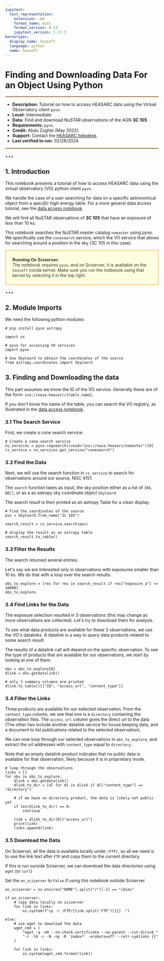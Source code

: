 ```yaml
---
jupytext:
  text_representation:
    extension: .md
    format_name: myst
    format_version: 0.13
    jupytext_version: 1.17.3
kernelspec:
  display_name: heasoft
  language: python
  name: heasoft
---
```


# Finding and Downloading Data For an Object Using Python
<hr style="border: 2px solid #fadbac" />

- **Description:** Tutorial on how to access HEASARC data using the Virtual Observatory client `pyvo`.
- **Level:** Intermediate
- **Data:** Find and download NuSTAR observations of the AGN **3C 105**
- **Requirements:** `pyvo`.
- **Credit:** Abdu Zoghbi (May 2022).
- **Support:** Contact the [HEASARC helpdesk](https://heasarc.gsfc.nasa.gov/cgi-bin/Feedback).
- **Last verified to run:** 02/28/2024

<hr style="border: 2px solid #fadbac" />

+++

## 1. Introduction
This notebook presents a tutorial of how to access HEASARC data using the virtual observatory (VO) python client `pyvo`.

We handle the case of a user searching for data on a specific astronomical object from a *specific* high energy table. For a more general data access tutorial, see the [data access notebook](data-access.md).

We will find all NuSTAR observations of **3C 105** that have an exposure of less than 10 ks.


This notebook searches the NuSTAR master catalog `numaster` using pyvo. We specifically use the `conesearch` service, which the VO service that allows for searching around a position in the sky (3C 105  in this case).

<div style='color: #333; background: #ffffdf; padding:20px; border: 4px solid #fadbac'>
<b>Running On Sciserver:</b><br>
The notebook requires <code>pyvo</code>, and on Sciserver, it is available on the <code>heasoft</code> conda kernel. Make sure you run the notbeook using that kernel by selecting it in the top right.
</div>

+++

## 2. Module Imports
We need the following python modules:

```{code-cell} ipython3
# pip install pyvo astropy
```

```{code-cell} ipython3
import os

# pyvo for accessing VO services
import pyvo

# Use SkyCoord to obtain the coordinates of the source
from astropy.coordinates import SkyCoord
```

## 3. Finding and Downloading the data
This part assumes we know the ID of the VO service. Generally these are of the form: `ivo://nasa.heasarc/{table_name}`.

If you don't know the name of the table, you can search the VO registry, as illustrated in the [data access notebook](data-access.md).

### 3.1 The Search Service
First, we create a cone search service:

```{code-cell} ipython3
# Create a cone-search service
nu_services = pyvo.regsearch(ivoid="ivo://nasa.heasarc/numaster")[0]
cs_service = nu_services.get_service("conesearch")
```

### 3.2 Find the Data

Next, we will use the search function in `cs_service` to search for observations around our source, NGC 4151.

The `search` function takes as input, the sky position either as a list of `[RA, DEC]`, or as a an astropy sky coordinate object `SkyCoord`.

The search result is then printed as an astropy Table for a clean display.

```{code-cell} ipython3
# Find the coordinates of the source
pos = SkyCoord.from_name("3c 105")

search_result = cs_service.search(pos)

# display the result as an astropy table
search_result.to_table()
```

### 3.3 Filter the Results

The search returned several entries.

Let's say we are interested only in observations with exposures smaller than 10 ks. We do that with a loop over the search results.

```{code-cell} ipython3
obs_to_explore = [res for res in search_result if res["exposure_a"] <= 10000]
obs_to_explore
```

### 3.4 Find Links for the Data

The exposure selection resulted in 3 observations (this may change as more observations are collected). Let's try to download them for analysis.

To see what data products are available for these 3 observations, we use the VO's datalinks. A datalink is a way to query data products related to some search result.

The results of a datalink call will depend on the specific observation. To see the type of products that are available for our observations, we start by looking at one of them.

```{code-cell} ipython3
obs = obs_to_explore[0]
dlink = obs.getdatalink()

# only 3 summary columns are printed
dlink.to_table()[["ID", "access_url", "content_type"]]
```

### 3.4 Filter the Links

Three products are available for our selected observation. From the `content_type` column, we see that one is a `directory` containing the observation files. The `access_url` column gives the direct url to the data (The other two include another datalink service for house keeping data, and a document to list publications related to the selected observation).

We can now loop through our selected observations in `obs_to_explore`, and extract the url addresses with `content_type` equal to `directory`.

Note that an empty datalink product indicates that no public data is available for that observation, likely because it is in proprietary mode.

```{code-cell} ipython3
# loop through the observations
links = []
for obs in obs_to_explore:
    dlink = obs.getdatalink()
    dlink_to_dir = [dl for dl in dlink if dl["content_type"] == "directory"]

    # if we have no directory product, the data is likely not public yet
    if len(dlink_to_dir) == 0:
        continue

    link = dlink_to_dir[0]["access_url"]
    print(link)
    links.append(link)
```

### 3.5 Download the Data

On Sciserver, all the data is available locally under `/FTP/`, so all we need is to use the link text after `FTP` and copy them to the current directory.


If this is run ourside Sciserver, we can download the data directories using `wget` (or `curl`)

Set the `on_sciserver` to `False` if using this notebook outside Sciserver

```{code-cell} ipython3
on_sciserver = os.environ["HOME"].split("/")[-1] == "idies"

if on_sciserver:
    # copy data locally on sciserver
    for link in links:
        os.system(f"cp -r /FTP/{link.split('FTP')[1]} .")

else:
    # use wget to download the data
    wget_cmd = (
        "wget -q -nH --no-check-certificate --no-parent --cut-dirs=6 "
        "-r -l0 -c -N -np -R 'index*' -erobots=off --retr-symlinks {}"
    )

    for link in links:
        os.system(wget_cmd.format(link))
```
